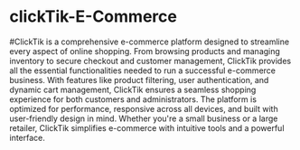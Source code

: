# clickTik-E-Commerce

#ClickTik is a comprehensive e-commerce platform designed to streamline every aspect of online shopping. From browsing products and managing inventory to secure checkout and customer management, ClickTik provides all the essential functionalities needed to run a successful e-commerce business. With features like product filtering, user authentication, and dynamic cart management, ClickTik ensures a seamless shopping experience for both customers and administrators. The platform is optimized for performance, responsive across all devices, and built with user-friendly design in mind. Whether you're a small business or a large retailer, ClickTik simplifies e-commerce with intuitive tools and a powerful interface.
